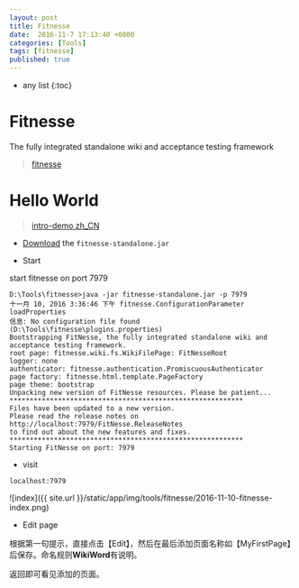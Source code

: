 ```yaml
---
layout: post
title: Fitnesse
date:  2016-11-7 17:13:40 +0800
categories: [Tools]
tags: [fitnesse]
published: true
---
```


* any list
{:toc}

# Fitnesse

The fully integrated standalone wiki and acceptance testing framework

> [fitnesse](http://fitnesse.org/)

# Hello World

> [intro-demo zh_CN](http://blog.csdn.net/funi16/article/details/8985280)

- [Download](http://fitnesse.org/FitNesseDownload) the ```fitnesse-standalone.jar```

- Start

start fitnesse on port 7979

```
D:\Tools\fitnesse>java -jar fitnesse-standalone.jar -p 7979
十一月 10, 2016 3:36:46 下午 fitnesse.ConfigurationParameter loadProperties
信息: No configuration file found (D:\Tools\fitnesse\plugins.properties)
Bootstrapping FitNesse, the fully integrated standalone wiki and acceptance testing framework.
root page: fitnesse.wiki.fs.WikiFilePage: FitNesseRoot
logger: none
authenticator: fitnesse.authentication.PromiscuousAuthenticator
page factory: fitnesse.html.template.PageFactory
page theme: bootstrap
Unpacking new version of FitNesse resources. Please be patient...
**********************************************************
Files have been updated to a new version.
Please read the release notes on
http://localhost:7979/FitNesse.ReleaseNotes
to find out about the new features and fixes.
**********************************************************
Starting FitNesse on port: 7979
```

- visit

```
localhost:7979
```

![index]({{ site.url }}/static/app/img/tools/fitnesse/2016-11-10-fitnesse-index.png)

- Edit page

根据第一句提示，直接点击【Edit】，然后在最后添加页面名称如【MyFirstPage】后保存。命名规则**WikiWord**有说明。

返回即可看见添加的页面。






